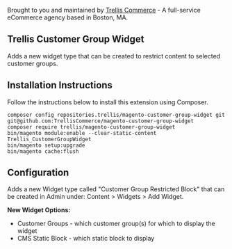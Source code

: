 Brought to you and maintained by [Trellis Commerce](https://trellis.co/) - A full-service eCommerce agency based in Boston, MA.

## Trellis Customer Group Widget

Adds a new widget type that can be created to restrict content to selected customer groups.

## Installation Instructions
Follow the instructions below to install this extension using Composer.

```
composer config repositories.trellis/magento-customer-group-widget git git@github.com:TrellisCommerce/magento-customer-group-widget
composer require trellis/magento-customer-group-widget
bin/magento module:enable --clear-static-content Trellis_CustomerGroupWidget
bin/magento setup:upgrade
bin/magento cache:flush
```

## Configuration

Adds a new Widget type called "Customer Group Restricted Block" that can be created in Admin under: Content > 
Widgets > Add Widget.

**New Widget Options:**

* Customer Groups - which customer group(s) for which to display the widget
* CMS Static Block - which static block to display